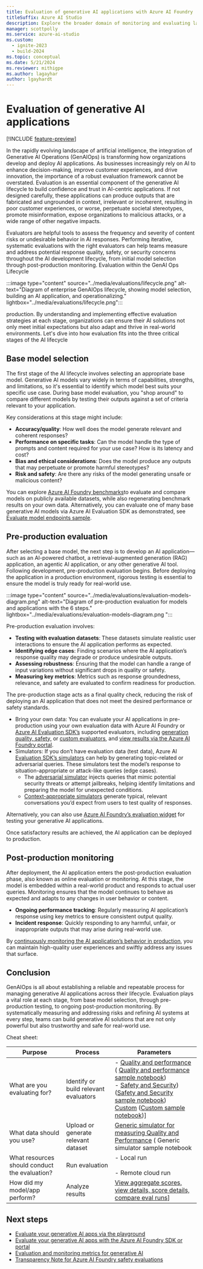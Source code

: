 ```yaml
---
title: Evaluation of generative AI applications with Azure AI Foundry
titleSuffix: Azure AI Studio
description: Explore the broader domain of monitoring and evaluating large language models through the establishment of precise metrics, the development of test sets for measurement, and the implementation of iterative testing.
manager: scottpolly
ms.service: azure-ai-studio
ms.custom:
  - ignite-2023
  - build-2024
ms.topic: conceptual
ms.date: 5/21/2024
ms.reviewer: mithigpe
ms.author: lagayhar
author: lgayhardt
---
```


# Evaluation of generative AI applications

[!INCLUDE [feature-preview](../includes/feature-preview.md)]

In the rapidly evolving landscape of artificial intelligence, the integration of Generative AI Operations (GenAIOps) is transforming how organizations develop and deploy AI applications. As businesses increasingly rely on AI to enhance decision-making, improve customer experiences, and drive innovation, the importance of a robust evaluation framework cannot be overstated. Evaluation is an essential component of the generative AI lifecycle to build confidence and trust in AI-centric applications. If not designed carefully, these applications can produce outputs that are fabricated and ungrounded in context, irrelevant or incoherent, resulting in poor customer experiences, or worse, perpetuate societal stereotypes, promote misinformation, expose organizations to malicious attacks, or a wide range of other negative impacts. 

Evaluators are helpful tools to assess the frequency and severity of content risks or undesirable behavior in AI responses. Performing iterative, systematic evaluations with the right evaluators can help teams measure and address potential response quality, safety, or security concerns throughout the AI development lifecycle, from initial model selection through post-production monitoring. Evaluation within the GenAI Ops Lifecycle

:::image type="content" source="../media/evaluations/lifecycle.png" alt-text="Diagram of enterprise GenAIOps lifecycle, showing model selection, building an AI application, and operationalizing." lightbox="../media/evaluations/lifecycle.png":::

production. By understanding and implementing effective evaluation strategies at each stage, organizations can ensure their AI solutions not only meet initial expectations but also adapt and thrive in real-world environments. Let's dive into how evaluation fits into the three critical stages of the AI lifecycle

## Base model selection

The first stage of the AI lifecycle involves selecting an appropriate base model. Generative AI models vary widely in terms of capabilities, strengths, and limitations, so it's essential to identify which model best suits your specific use case. During base model evaluation, you "shop around" to compare different models by testing their outputs against a set of criteria relevant to your application.

Key considerations at this stage might include:

- **Accuracy/quality**: How well does the model generate relevant and coherent responses?
- **Performance on specific tasks**: Can the model handle the type of prompts and content required for your use case? How is its latency and cost?
- **Bias and ethical considerations**: Does the model produce any outputs that may perpetuate or promote harmful stereotypes?
- **Risk and safety**: Are there any risks of the model generating unsafe or malicious content?

You can explore [Azure AI Foundry benchmarks]( aka.ms/azureaibenchmarks)to evaluate and compare models on publicly available datasets, while also regenerating benchmark results on your own data. Alternatively, you can evaluate one of many base generative AI models via Azure AI Evaluation SDK as demonstrated, see [Evaluate model endpoints sample](https://github.com/Azure-Samples/azureai-samples/blob/main/scenarios/evaluate/evaluate_endpoints/evaluate_endpoints.ipynb).

## Pre-production evaluation

After selecting a base model, the next step is to develop an AI application—such as an AI-powered chatbot, a retrieval-augmented generation (RAG) application, an agentic AI application, or any other generative AI tool. Following development, pre-production evaluation begins. Before deploying the application in a production environment, rigorous testing is essential to ensure the model is truly ready for real-world use.

:::image type="content" source="../media/evaluations/evaluation-models-diagram.png" alt-text="Diagram of pre-production evaluation for models and applications with the 6 steps." lightbox="../media/evaluations/evaluation-models-diagram.png ":::

Pre-production evaluation involves:

- **Testing with evaluation datasets**: These datasets simulate realistic user interactions to ensure the AI application performs as expected.
- **Identifying edge cases**: Finding scenarios where the AI application’s response quality may degrade or produce undesirable outputs.
- **Assessing robustness**: Ensuring that the model can handle a range of input variations without significant drops in quality or safety.
- **Measuring key metrics**: Metrics such as response groundedness, relevance, and safety are evaluated to confirm readiness for production.

The pre-production stage acts as a final quality check, reducing the risk of deploying an AI application that does not meet the desired performance or safety standards.

- Bring your own data: You can evaluate your AI applications in pre-production using your own evaluation data with Azure AI Foundry or [Azure AI Evaluation SDK’s](aka.ms/azureaievalsSDK) supported evaluators, including g[eneration quality, safety,](aka.ms/evaluationmetrics) or [custom evaluators](aka.ms/customevaluators), and [view results via the Azure AI Foundry portal](aka.ms/AzureAIStudioEvaluationUI).
- Simulators: If you don’t have evaluation data (test data), Azure AI [Evaluation SDK’s simulators](aka.ms/AzureAIStudioSimulator) can help by generating topic-related or adversarial queries. These simulators test the model’s response to situation-appropriate or attack-like queries (edge cases).
    - The [adversarial simulator](ka.ms/adversarialsimulator) injects queries that mimic potential security threats or attempt jailbreaks, helping identify limitations and preparing the model for unexpected conditions.  
    - [Context-appropriate simulators](aka.ms/topicrelatedsimulator) generate typical, relevant conversations you’d expect from users to test quality of responses. 

Alternatively, you can also use [Azure AI Foundry’s evaluation widget](aka.ms/azureaievalsUIWidget) for testing your generative AI applications.  

Once satisfactory results are achieved, the AI application can be deployed to production.

## Post-production monitoring

After deployment, the AI application enters the post-production evaluation phase, also known as online evaluation or monitoring. At this stage, the model is embedded within a real-world product and responds to actual user queries. Monitoring ensures that the model continues to behave as expected and adapts to any changes in user behavior or content.

- **Ongoing performance tracking**: Regularly measuring AI application’s response using key metrics to ensure consistent output quality.
- **Incident response**: Quickly responding to any harmful, unfair, or inappropriate outputs that may arise during real-world use.

By [continuously monitoring the AI application’s behavior in production](https://aka.ms/AzureAIMonitoring), you can maintain high-quality user experiences and swiftly address any issues that surface.


## Conclusion 

GenAIOps is all about establishing a reliable and repeatable process for managing generative AI applications across their lifecycle. Evaluation plays a vital role at each stage, from base model selection, through pre-production testing, to ongoing post-production monitoring. By systematically measuring and addressing risks and refining AI systems at every step, teams can build generative AI solutions that are not only powerful but also trustworthy and safe for real-world use.  

Cheat sheet: 

| Purpose |  Process | Parameters | 
| -----| -----| ----| 
| What are you evaluating for? | Identify or build relevant evaluators | - [Quality and performance](./evaluation-metrics-built-in.md?tabs=warning#generation-quality-metrics) ( [Quality and performance sample notebook](https://github.com/Azure-Samples/rag-data-openai-python-promptflow/blob/main/src/evaluation/evaluate.py)) </br> - [Safety and Security](./evaluation-metrics-built-in.md?tabs=warning#risk-and-safety-metrics)) ([Safety and Security sample notebook]((https://github.com/Azure-Samples/rag-data-openai-python-promptflow/blob/main/src/evaluation/evaluatesafetyrisks.py)))  </br> [Custom](../how-to/develop/evaluate-sdk.md#custom-evaluators) ([Custom sample notebook](https://github.com/Azure-Samples/rag-data-openai-python-promptflow/blob/main/src/evaluation/evaluate.py))]  |
| What data should you use?  | Upload or generate relevant dataset | [Generic simulator for measuring Quality and Performance](./concept-synthetic-data.md) ( Generic simulator sample notebook|(https://github.com/Azure/azureml-examples/blob/main/sdk/python/foundation-models/system/finetune/Llama-notebooks/datagen/synthetic-data-generation.ipynb)] </br> - Adversarial simulator for measuring Safety and Security [[Adversarial simulator Docs](../how-to/develop/simulator-interaction-data.md), [Adversarial simulator sample notebook](https://github.com/Azure-Samples/rag-data-openai-python-promptflow/blob/main/src/evaluation/simulate_and_evaluate_online_endpoint.ipynb)]  |
| What resources should conduct the evaluation? | Run evaluation | - Local run  <br> </br>  - Remote cloud run |
| How did my model/app perform? | Analyze results  | [View aggregate scores, view details, score details, compare eval runs](..//how-to/evaluate-results.md)]

## Next steps

- [Evaluate your generative AI apps via the playground](../how-to/evaluate-prompts-playground.md)
- [Evaluate your generative AI apps with the Azure AI Foundry SDK or portal](../how-to/evaluate-generative-ai-app.md)
- [Evaluation and monitoring metrics for generative AI](..concepts/evaluation-metrics-built-in.md)
- [Transparency Note for Azure AI Foundry safety evaluations](safety-evaluations-transparency-note.md)
